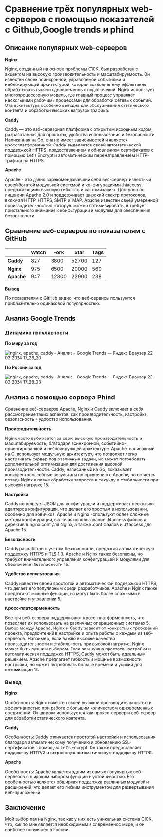 #  Сравнение трёх популярных web-серверов с помощью показателей c Github,Google trends и phind
## Описание популярных web-серверов


**Nginx**

Nginx, созданный на основе проблемы C10K, был разработан с акцентом на
высокую производительность и масштабируемость. Он известен своей
асинхронной, управляемой событиями и неблокирующей архитектурой, которая
позволяет ему эффективно обрабатывать тысячи одновременных подключений.
Nginx использует многопроцессорную модель, где главный процесс управляет
несколькими рабочими процессами для обработки сетевых событий. Эта
архитектура особенно выгодна для обслуживания статического контента и
обработки высоких нагрузок трафика. 

**Caddy**

Caddy — это веб-серверная платформа с открытым исходным кодом,
разработанная для простоты, удобства использования и безопасности.
Написанная на Go, она не имеет зависимостей и является
кроссплатформенной. Caddy выделяется своей автоматической поддержкой
HTTPS, предоставлением и обновлением сертификатов с помощью Let's
Encrypt и автоматическим перенаправлением HTTP-трафика на HTTPS. 

**Apache**

Apache - это давно зарекомендовавший себя веб-сервер, известный своей
богатой модульной системой и конфигурациями .htaccess, предлагающими
высокую гибкость и кастомизацию. Доступно по лицензии Apache 2.0 и
поддерживает широкий спектр протоколов, включая HTTP, HTTPS, SMTP и
IMAP. Apache известен своей умеренной производительностью, которую можно
оптимизировать, и требует пристального внимания к конфигурации и модулям
для обеспечения безопасности.

## Сравнение веб-серверов по показателям с GitHub

|            | **Watch** | **Fork** | **Star** | **Tags** |
|------------|-----------|----------|----------|----------|
| **Caddy**  | 827       | 3800     | 52700    | 127      |
| **Nginx**  | 975       | 6500     | 20000    | 560      |
| **Apache** | 947       | 12800    | 22900    | 238      |

**Вывод**

По показателям с GitHub видно, что веб-сервисы пользуются приблизительно одинаковой популярностью.

##  Анализ Google Trends



### Динамика популярности

**По миру за год**

![nginx, apache, caddy - Анализ - Google Trends — Яндекс Браузер 22 03 2024 17_28_20](https://github.com/difduraka/-1/assets/164466402/9308de41-3583-492d-adbc-fb8cce243966)



**По России за год**

![nginx, apache, caddy - Анализ - Google Trends — Яндекс Браузер 22 03 2024 17_28_03](https://github.com/difduraka/-1/assets/164466402/85fbb744-540b-45b5-b194-ed5d540d0465)

## Анализ с помощью сервера Phind

Сравнение веб-серверов Apache, Nginx и Caddy включает в себя рассмотрение таких аспектов, как производительность, настройка, безопасность и удобство использования.

**Производительность**

Nginx часто выбирается за свою высокую производительность и масштабируемость, благодаря асинхронной, событийно-ориентированной и неблокирующей архитектуре. Apache, написанный на C, использует модульную архитектуру, что позволяет легко настраивать сервер под различные задачи, но может потребовать дополнительной оптимизации для достижения высокой производительности. Caddy, написанный на Go, показывает конкурентоспособные результаты по сравнению с Apache, но остается позади Nginx в плане обработки запросов в секунду и стабильности при высокой нагрузке 15.

**Настройка**

Caddy использует JSON для конфигурации и поддерживает несколько адаптеров конфигурации, что делает его простым в использовании, особенно для новичков. Apache и Nginx используют более сложные методы конфигурации, включая использование .htaccess файлов и директив в nginx.conf для Nginx, а также .conf файлов и .htaccess для Apache 15.

**Безопасность**

Caddy разработан с учетом безопасности, предлагая автоматическую поддержку HTTPS и TLS 1.3. Apache и Nginx также безопасны, но требуют внимательного управления конфигурацией и модулями для обеспечения безопасности 15.

**Удобство использования**

Caddy известен своей простотой и автоматической поддержкой HTTPS, что делает его популярным среди разработчиков. Apache и Nginx также предлагают мощные функции, но могут быть более сложными в настройке и управлении 5.

**Кросс-платформенность**

Все три веб-сервера поддерживают кросс-платформенность, что позволяет их использовать на различных операционных системах 5.
Выбор между Apache, Nginx и Caddy зависит от конкретных требований проекта, предпочтений в настройке и опыта работы с каждым из веб-серверов. Например, если важно высокое качество производительности и стабильность при высокой нагрузке, Nginx может быть лучшим выбором. Если вам нужна простота настройки и автоматическая поддержка HTTPS, Caddy может быть идеальным решением. Apache предлагает гибкость и мощные возможности настройки, но может потребовать больше времени и усилий для оптимизации <a>1</a><a>5</a>.


### Вывод

**Nginx**

Особенность: Nginx известен своей высокой производительностью и
эффективностью при работе с большим количеством одновременных
соединений. Он широко используется как прокси-сервер и веб-сервер для
обработки статического контента.

**Caddy**

Особенность: Caddy отличается простотой настройки и использования
благодаря автоматическому получению и обновлению SSL-сертификатов с
помощью Let's Encrypt. Он также предоставляет поддержку HTTP/2 и
встроенную автоматическую поддержку HTTPS.

**Apache**

Особенность: Apache является одним из самых популярных веб-серверов с
широким набором функций и устойчивостью. Его особенностью является
обширная поддержка различных модулей и расширений, что делает его гибким
инструментом для развертывания веб-приложений.

## Заключение
Мой выбор пал на Nginx, так как у них есть уникальная система C10K, 
что, как по мне является необходимым в слвременнос мире, и он наиболее популярен в России.
